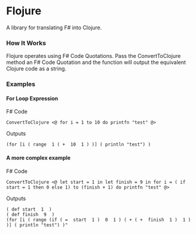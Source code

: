 Flojure
====================

A library for translating F# into Clojure.

### How It Works
Flojure operates using F# Code Quotations.  Pass the ConvertToClojure method an F# Code Quotation and the function will output the equivalent Clojure code as a string.


### Examples

#### For Loop Expression
F# Code

    ConvertToClojure <@ for i = 1 to 10 do printfn "test" @> 
    
Outputs

    (for [i ( range  1 ( +  10  1 ) )] ( println "test") )
    
    
#### A more complex example
F# Code

    ConvertToClojure <@ let start = 1 in let finish = 9 in for i = ( if start = 1 then 0 else 1) to (finish + 1) do printfn "test" @>
    
Outputs

    ( def start  1  )
    ( def finish  9  )
    (for [i ( range (if ( =  start  1 )  0  1 ) ( + ( +  finish  1 )  1 ) )] ( println "test") )"
